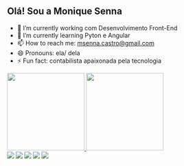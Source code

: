 ## Olá! Sou a Monique Senna

- 🔭 I’m currently working  com Desenvolvimento Front-End
- 🌱 I’m currently learning  Pyton e Angular
- 📫 How to reach me: msenna.castro@gmail.com
- 😄 Pronouns: ela/ dela
- ⚡ Fun fact: contabilista apaixonada pela tecnologia


 <div>
    <a href="https://github.com/MoniqueSenna">
    <img height="180em" src="https://github-readme-stats.vercel.app/apiusername=MoniqueSenna&show_icons=true&theme=tokyonight"/>
    <img height="180em" src="https://github-readme-stats.vercel.app/api/top-langs/?username=MoniqueSenna&hide_progress=true"/>
    </a>
</div>

<div width: 20px margin-top: 100px display: inline-block>
            <img src="https://img.shields.io/badge/Gmail-D14836?style=for-the-badge&logo=gmail&logoColor=white"/>
            <img src="https://img.shields.io/badge/WhatsApp-25D366?style=for-the-badge&logo=whatsapp&logoColor=white"/>
            <img src="https://img.shields.io/badge/Telegram-2CA5E0?style=for-the-badge&logo=telegram&logoColor=white"/>
            <img src="https://img.shields.io/badge/Discord-7289DA?style=for-the-badge&logo=discord&logoColor=white"/>
            <img src="https://img.shields.io/badge/LinkedIn-0077B5?style=for-the-badge&logo=linkedin&logoColor=white"/>
        </div>
